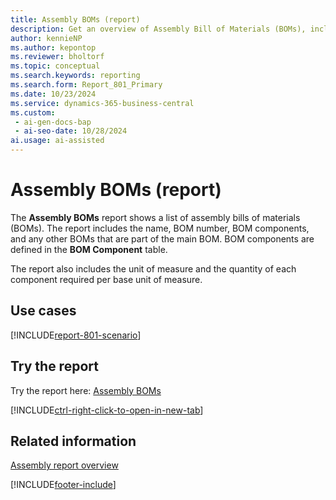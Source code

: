 ```yaml
---
title: Assembly BOMs (report)
description: Get an overview of Assembly Bill of Materials (BOMs), including BOMs that are part of the main BOM.
author: kennieNP
ms.author: kepontop
ms.reviewer: bholtorf
ms.topic: conceptual
ms.search.keywords: reporting
ms.search.form: Report_801_Primary
ms.date: 10/23/2024
ms.service: dynamics-365-business-central
ms.custom:
 - ai-gen-docs-bap
 - ai-seo-date: 10/28/2024
ai.usage: ai-assisted
---
```


# Assembly BOMs (report)

The **Assembly BOMs** report shows a list of assembly bills of materials (BOMs). The report includes the name, BOM number, BOM components, and any other BOMs that are part of the main BOM. BOM components are defined in the **BOM Component** table.

The report also includes the unit of measure and the quantity of each component required per base unit of measure.

## Use cases

[!INCLUDE[report-801-scenario](../includes/report-801-scenario-include.md)]

<!-- 

Prompt

Below is a report in an ERP system. Provide 3-4 use cases for different personas working with fixed asset management or finance for fixed assets.

Format like this:    
  
As a <persona>, use the report to    
* use case 1  
* use case 2    

Do not capitalize the persona names. 

Do not start lines with "Use the data to"

## Report name
Assembly BOMs

## Report description
Displays a list of BOMs: name, BOM number, BOM components, and any other BOMs that are part of the BOM. The BOM components are defined in the BOM Component table. You will see here also the unit of measure and the needed quantity of each component per base unit of measure.

### What the report does
The *Assembly BOMs* report shows a list of Assembly Bill of Materials (BOMs): name, BOM number, BOM components, and any other BOMs that are part of the BOM.
The BOM components are defined in the BOM Component table. 
The report also includes the unit of measure and the needed quantity of each component per base unit of measure.

### Use cases
Get an overview of Assembly Bill of Materials (BOMs), including BOMs that are part of the main BOM.

Please include your data sources and URLs

-->

## Try the report

Try the report here: [Assembly BOMs](https://businesscentral.dynamics.com?report=801)

[!INCLUDE[ctrl-right-click-to-open-in-new-tab](../includes/ctrl-right-click-to-open-in-new-tab.md)]

## Related information

[Assembly report overview](../assembly-reports.md)  

[!INCLUDE[footer-include](../includes/footer-banner.md)]